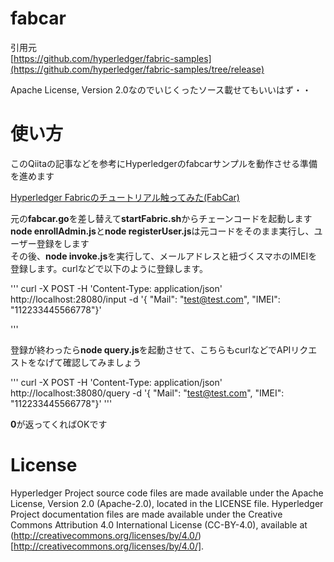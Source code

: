 # fabcar

引用元<br>
[https://github.com/hyperledger/fabric-samples](https://github.com/hyperledger/fabric-samples/tree/release)

Apache License, Version 2.0なのでいじくったソース載せてもいいはず・・

# 使い方

このQiitaの記事などを参考にHyperledgerのfabcarサンプルを動作させる準備を進めます<br>

[Hyperledger Fabricのチュートリアル触ってみた(FabCar)](https://qiita.com/ImYuya/items/21eb529b66c666d61129)

元の**fabcar.go**を差し替えて**startFabric.sh**からチェーンコードを起動します<br>
**node enrollAdmin.js**と**node registerUser.js**は元コードをそのまま実行し、ユーザー登録をします<br>
その後、**node invoke.js**を実行して、メールアドレスと紐づくスマホのIMEIを登録します。curlなどで以下のように登録します。<br>

'''
curl -X POST -H 'Content-Type: application/json' http://localhost:28080/input -d '{ "Mail": "test@test.com", "IMEI": "112233445566778"}'

'''

登録が終わったら**node query.js**を起動させて、こちらもcurlなどでAPIリクエストをなげて確認してみましょう<br>

'''
curl -X POST -H 'Content-Type: application/json' http://localhost:38080/query -d '{ "Mail": "test@test.com", "IMEI": "112233445566778"}'
'''

**0**が返ってくればOKです<br>

# License
Hyperledger Project source code files are made available under the Apache License, Version 2.0 (Apache-2.0), located in the LICENSE file. Hyperledger Project documentation files are made available under the Creative Commons Attribution 4.0 International License (CC-BY-4.0), available at (http://creativecommons.org/licenses/by/4.0/)[http://creativecommons.org/licenses/by/4.0/].
